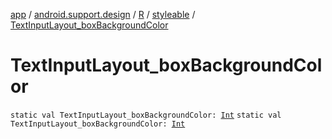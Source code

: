 [app](../../../index.md) / [android.support.design](../../index.md) / [R](../index.md) / [styleable](index.md) / [TextInputLayout_boxBackgroundColor](./-text-input-layout_box-background-color.md)

# TextInputLayout_boxBackgroundColor

`static val TextInputLayout_boxBackgroundColor: `[`Int`](https://kotlinlang.org/api/latest/jvm/stdlib/kotlin/-int/index.html)
`static val TextInputLayout_boxBackgroundColor: `[`Int`](https://kotlinlang.org/api/latest/jvm/stdlib/kotlin/-int/index.html)